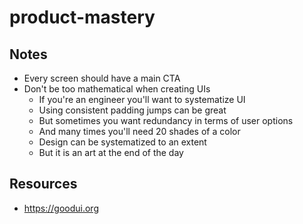 # product-mastery

## Notes

* Every screen should have a main CTA
* Don't be too mathematical when creating UIs
  * If you're an engineer you'll want to systematize UI
  * Using consistent padding jumps can be great
  * But sometimes you want redundancy in terms of user options
  * And many times you'll need 20 shades of a color
  * Design can be systematized to an extent
  * But it is an art at the end of the day

## Resources

* https://goodui.org
